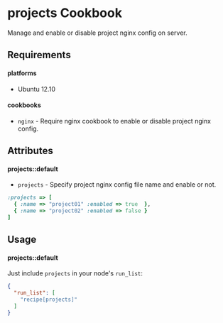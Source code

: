projects Cookbook
=================

Manage and enable or disable project nginx config on server.

Requirements
------------

#### platforms

* Ubuntu 12.10

#### cookbooks

- `nginx` - Require nginx cookbook to enable or disable project nginx config.

Attributes
----------

#### projects::default

* `projects` - Specify project nginx config file name and enable or not.

```ruby
:projects => [
  { :name => "project01" :enabled => true  },
  { :name => "project02" :enabled => false }
]
```

Usage
-----

#### projects::default

Just include `projects` in your node's `run_list`:

```json
{
  "run_list": [
    "recipe[projects]"
  ]
}
```
